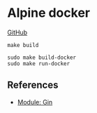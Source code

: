 # Alpine docker

[GitHub](https://github.com/moixllik/studio/tree/main/go/alpine)

```
make build

sudo make build-docker
sudo make run-docker
```

## References

* [Module: Gin](https://pkg.go.dev/github.com/gin-gonic/gin)
